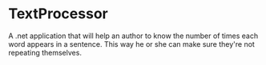 TextProcessor
=============

A .net application that will help an author to know the number of times each word appears in a sentence. This way he or she can make sure they're not repeating themselves.
